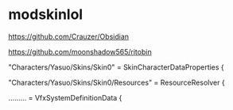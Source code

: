 # modskinlol
https://github.com/Crauzer/Obsidian



https://github.com/moonshadow565/ritobin



"Characters/Yasuo/Skins/Skin0" = SkinCharacterDataProperties {


"Characters/Yasuo/Skins/Skin0/Resources" = ResourceResolver {



......... = VfxSystemDefinitionData {
